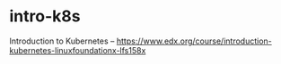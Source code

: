 # intro-k8s
Introduction to Kubernetes – https://www.edx.org/course/introduction-kubernetes-linuxfoundationx-lfs158x
